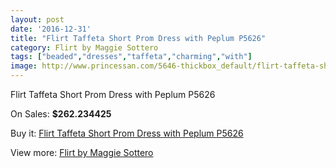 ```yaml
---
layout: post
date: '2016-12-31'
title: "Flirt Taffeta Short Prom Dress with Peplum P5626"
category: Flirt by Maggie Sottero
tags: ["beaded","dresses","taffeta","charming","with"]
image: http://www.princessan.com/5646-thickbox_default/flirt-taffeta-short-prom-dress-with-peplum-p5626.jpg
---
```

Flirt Taffeta Short Prom Dress with Peplum P5626

On Sales: **$262.234425**
<a href="https://www.princessan.com/en/flirt-by-maggie-sottero/2576-flirt-taffeta-short-prom-dress-with-peplum-p5626.html"><amp-img layout="responsive" width="600" height="600" src="//www.princessan.com/5646-thickbox_default/flirt-taffeta-short-prom-dress-with-peplum-p5626.jpg" alt="Flirt Taffeta Short Prom Dress with Peplum P5626 0" /></a>
<a href="https://www.princessan.com/en/flirt-by-maggie-sottero/2576-flirt-taffeta-short-prom-dress-with-peplum-p5626.html"><amp-img layout="responsive" width="600" height="600" src="//www.princessan.com/5647-thickbox_default/flirt-taffeta-short-prom-dress-with-peplum-p5626.jpg" alt="Flirt Taffeta Short Prom Dress with Peplum P5626 1" /></a>

Buy it: [Flirt Taffeta Short Prom Dress with Peplum P5626](https://www.princessan.com/en/flirt-by-maggie-sottero/2576-flirt-taffeta-short-prom-dress-with-peplum-p5626.html "Flirt Taffeta Short Prom Dress with Peplum P5626")

View more: [Flirt by Maggie Sottero](https://www.princessan.com/en/20-flirt-by-maggie-sottero "Flirt by Maggie Sottero")